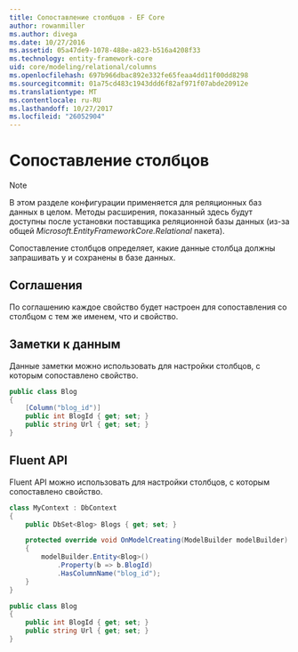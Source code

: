 ```yaml
---
title: Сопоставление столбцов - EF Core
author: rowanmiller
ms.author: divega
ms.date: 10/27/2016
ms.assetid: 05a47de9-1078-488e-a823-b516a4208f33
ms.technology: entity-framework-core
uid: core/modeling/relational/columns
ms.openlocfilehash: 697b966dbac892e332fe65feaa4dd11f00dd8298
ms.sourcegitcommit: 01a75cd483c1943ddd6f82af971f07abde20912e
ms.translationtype: MT
ms.contentlocale: ru-RU
ms.lasthandoff: 10/27/2017
ms.locfileid: "26052904"
---
```

# <a name="column-mapping"></a>Сопоставление столбцов

> [!NOTE]  
> В этом разделе конфигурации применяется для реляционных баз данных в целом. Методы расширения, показанный здесь будут доступны после установки поставщика реляционной базы данных (из-за общей *Microsoft.EntityFrameworkCore.Relational* пакета).

Сопоставление столбцов определяет, какие данные столбца должны запрашивать у и сохранены в базе данных.

## <a name="conventions"></a>Соглашения

По соглашению каждое свойство будет настроен для сопоставления со столбцом с тем же именем, что и свойство.

## <a name="data-annotations"></a>Заметки к данным

Данные заметки можно использовать для настройки столбцов, с которым сопоставлено свойство.

<!-- [!code-csharp[Main](samples/core/relational/Modeling/DataAnnotations/Samples/Relational/Column.cs?highlight=3)] -->
``` csharp
public class Blog
{
    [Column("blog_id")]
    public int BlogId { get; set; }
    public string Url { get; set; }
}
```

## <a name="fluent-api"></a>Fluent API

Fluent API можно использовать для настройки столбцов, с которым сопоставлено свойство.

<!-- [!code-csharp[Main](samples/core/relational/Modeling/FluentAPI/Samples/Relational/Column.cs?highlight=7,8,9)] -->
``` csharp
class MyContext : DbContext
{
    public DbSet<Blog> Blogs { get; set; }

    protected override void OnModelCreating(ModelBuilder modelBuilder)
    {
        modelBuilder.Entity<Blog>()
            .Property(b => b.BlogId)
            .HasColumnName("blog_id");
    }
}

public class Blog
{
    public int BlogId { get; set; }
    public string Url { get; set; }
}
```
